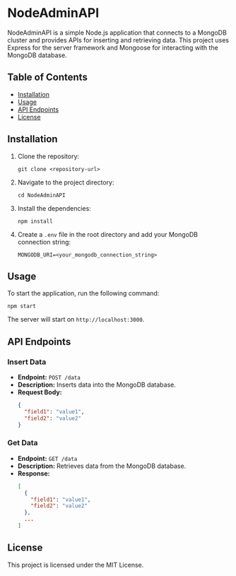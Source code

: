 # NodeAdminAPI

NodeAdminAPI is a simple Node.js application that connects to a MongoDB cluster and provides APIs for inserting and retrieving data. This project uses Express for the server framework and Mongoose for interacting with the MongoDB database.

## Table of Contents

- [Installation](#installation)
- [Usage](#usage)
- [API Endpoints](#api-endpoints)
- [License](#license)

## Installation

1. Clone the repository:
   ```
   git clone <repository-url>
   ```

2. Navigate to the project directory:
   ```
   cd NodeAdminAPI
   ```

3. Install the dependencies:
   ```
   npm install
   ```

4. Create a `.env` file in the root directory and add your MongoDB connection string:
   ```
   MONGODB_URI=<your_mongodb_connection_string>
   ```

## Usage

To start the application, run the following command:
```
npm start
```

The server will start on `http://localhost:3000`.

## API Endpoints

### Insert Data

- **Endpoint:** `POST /data`
- **Description:** Inserts data into the MongoDB database.
- **Request Body:**
  ```json
  {
    "field1": "value1",
    "field2": "value2"
  }
  ```

### Get Data

- **Endpoint:** `GET /data`
- **Description:** Retrieves data from the MongoDB database.
- **Response:**
  ```json
  [
    {
      "field1": "value1",
      "field2": "value2"
    },
    ...
  ]
  ```

## License

This project is licensed under the MIT License.